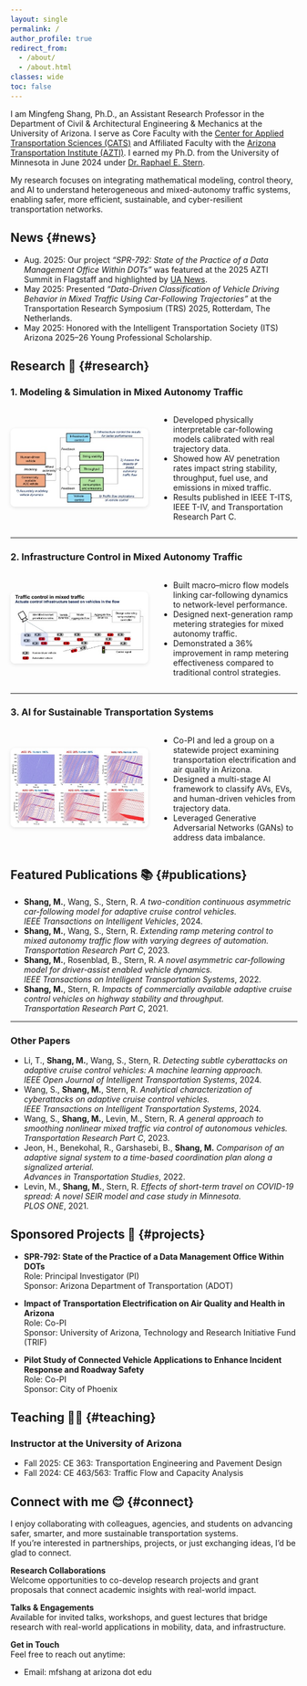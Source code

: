 ```yaml
---
layout: single
permalink: /
author_profile: true
redirect_from: 
  - /about/
  - /about.html
classes: wide
toc: false
---
```

I am Mingfeng Shang, Ph.D., an Assistant Research Professor in the Department of Civil & Architectural Engineering & Mechanics at the University of Arizona. I serve as Core Faculty with the [Center for Applied Transportation Sciences (CATS)](https://appliedtransportation.arizona.edu/) and Affiliated Faculty with the [Arizona Transportation Institute (AZTI)](https://azti.arizona.edu/). I earned my Ph.D. from the University of Minnesota in June 2024 under [Dr. Raphael E. Stern](https://cse.umn.edu/cege/stern-raphael).

My research focuses on integrating mathematical modeling, control theory, and AI to understand heterogeneous and mixed-autonomy traffic systems, enabling safer, more efficient, sustainable, and cyber-resilient transportation networks. 




## News {#news}

* Aug. 2025: Our project *“SPR-792: State of the Practice of a Data Management Office Within DOTs”* was featured at the 2025 AZTI Summit in Flagstaff and highlighted by [UA News](https://news.engineering.arizona.edu/news/university-engineers-fast-track-arizona-roadway-improvements).  
* May 2025: Presented *“Data-Driven Classification of Vehicle Driving Behavior in Mixed Traffic Using Car-Following Trajectories”* at the Transportation Research Symposium (TRS) 2025, Rotterdam, The Netherlands.  
* May 2025: Honored with the Intelligent Transportation Society (ITS) Arizona 2025–26 Young Professional Scholarship.



## Research 🔬 {#research}

### 1. Modeling & Simulation in Mixed Autonomy Traffic

<div style="display: flex; align-items: center; gap: 20px;">

  <div style="flex: 1;">
    <img src="assets/research_model.jpg" alt="Modeling & Simulation in Mixed Autonomy Traffic" style="max-width:100%; border-radius:8px; box-shadow: 0 2px 6px rgba(0,0,0,0.1);" />
  </div>

<div style="flex: 1;">
  <ul>
    <li>Developed physically interpretable car-following models calibrated with real trajectory data. </li>
    <li> Showed how AV penetration rates impact string stability, throughput, fuel use, and emissions in mixed traffic. </li>
    <li> Results published in IEEE T-ITS, IEEE T-IV, and Transportation Research Part C. </li>
  </ul>
</div>

</div>

---

### 2. Infrastructure Control in Mixed Autonomy Traffic

<div style="display: flex; align-items: center; gap: 20px;">

  <div style="flex: 1;">
    <img src="assets/research_control.jpeg" alt="Infrastructure Control" style="max-width:100%; border-radius:8px; box-shadow: 0 2px 6px rgba(0,0,0,0.1);" />
  </div>

<div style="flex: 1;">
  <ul>
    <li>Built macro–micro flow models linking car-following dynamics to network-level performance.</li>
    <li>Designed next-generation ramp metering strategies for mixed autonomy traffic.</li>
    <li>Demonstrated a 36% improvement in ramp metering effectiveness compared to traditional control strategies.</li>
  </ul>
</div>

</div>



---

### 3. AI for Sustainable Transportation Systems

<div style="display: flex; align-items: center; gap: 20px;">

  <div style="flex: 1;">
    <img src="assets/research_AI.jpeg" alt="Infrastructure Control" style="max-width:100%; border-radius:8px; box-shadow: 0 2px 6px rgba(0,0,0,0.1);" />
  </div>

<div style="flex: 1;">
  <ul>
    <li> Co-PI and led a group on a statewide project examining transportation electrification and air quality in Arizona.</li>
    <li> Designed a multi-stage AI framework to classify AVs, EVs, and human-driven vehicles from trajectory data.</li>
    <li> Leveraged Generative Adversarial Networks (GANs) to address data imbalance.</li>
  </ul>
</div>

</div>




## Featured Publications 📚  {#publications}


- **Shang, M.**, Wang, S., Stern, R. *A two-condition continuous asymmetric car-following model for adaptive cruise control vehicles.*  
  *IEEE Transactions on Intelligent Vehicles*, 2024.  
- **Shang, M.**, Wang, S., Stern, R. *Extending ramp metering control to mixed autonomy traffic flow with varying degrees of automation.*  
  *Transportation Research Part C*, 2023.  
- **Shang, M.**, Rosenblad, B., Stern, R. *A novel asymmetric car-following model for driver-assist enabled vehicle dynamics.*  
  *IEEE Transactions on Intelligent Transportation Systems*, 2022.  
- **Shang, M.**, Stern, R. *Impacts of commercially available adaptive cruise control vehicles on highway stability and throughput.*  
  *Transportation Research Part C*, 2021.
  
---

### Other Papers

- Li, T., **Shang, M.**, Wang, S., Stern, R. *Detecting subtle cyberattacks on adaptive cruise control vehicles: A machine learning approach.*  
  *IEEE Open Journal of Intelligent Transportation Systems*, 2024.  
- Wang, S., **Shang, M.**, Stern, R. *Analytical characterization of cyberattacks on adaptive cruise control vehicles.*  
  *IEEE Transactions on Intelligent Transportation Systems*, 2024.  
- Wang, S., **Shang, M.**, Levin, M., Stern, R. *A general approach to smoothing nonlinear mixed traffic via control of autonomous vehicles.*  
  *Transportation Research Part C*, 2023.
- Jeon, H., Benekohal, R., Garshasebi, B., **Shang, M.** *Comparison of an adaptive signal system to a time-based coordination plan along a signalized arterial.*  
  *Advances in Transportation Studies*, 2022.
- Levin, M., **Shang, M.**, Stern, R. *Effects of short-term travel on COVID-19 spread: A novel SEIR model and case study in Minnesota.*  
  *PLOS ONE*, 2021.
  

<!---
---
###  Manuscripts Under Review
- Geffen, G., **Shang, M.**, Wu, Y.J. *Evaluating factors influencing post-crash traffic speeds and predictive machine learning models.*  
- Geffen, G., **Shang, M.**, Wu, Y.J. *Novel weather severity classifications based on speed variations using machine learning techniques.*  
- Zare, A., **Shang, M.**, Kan, D., Stern, R. *Generalized multi-phase car-following model for vehicles with adaptive cruise control: Behavioral dynamics and experimental validation for electric vehicles.*  
- Rosenblad, B., **Shang, M.**, Stern, R. *Extending existing ramp metering control in the field for mixed-autonomy traffic.*  
 --->


## Sponsored Projects 📝  {#projects}

- **SPR-792: State of the Practice of a Data Management Office Within DOTs**  
  Role: Principal Investigator (PI)     
  Sponsor: Arizona Department of Transportation (ADOT)  

- **Impact of Transportation Electrification on Air Quality and Health in Arizona**  
  Role: Co-PI           
  Sponsor: University of Arizona, Technology and Research Initiative Fund (TRIF)  

- **Pilot Study of Connected Vehicle Applications to Enhance Incident Response and Roadway Safety**  
  Role: Co-PI         
  Sponsor: City of Phoenix  


## Teaching 👨‍🏫 {#teaching}
### Instructor at the University of Arizona
- Fall 2025: CE 363: Transportation Engineering and Pavement Design
- Fall 2024: CE 463/563: Traffic Flow and Capacity Analysis


## Connect with me 😊 {#connect}
I enjoy collaborating with colleagues, agencies, and students on advancing safer, smarter, and more sustainable transportation systems.  
If you’re interested in partnerships, projects, or just exchanging ideas, I’d be glad to connect.

**Research Collaborations**  
Welcome opportunities to co-develop research projects and grant proposals that connect academic insights with real-world impact.

**Talks & Engagements**  
Available for invited talks, workshops, and guest lectures that bridge research with real-world applications in mobility, data, and infrastructure.

**Get in Touch**  
Feel free to reach out anytime:  
- Email: mfshang at arizona dot edu 

<!---
* Oct. 2023: I presented the joint work with [Dr. Shian Wang](https://www.shianwang.xyz/), ''Analytical characterization of cyberattacks on adaptive cruise
control vehicles'', at the Fall 2023 <em>CEGE Transportation Seminar</em>, Minneapolis, MN
* Sep. 2023: I presented my work ''Capacity implications of personalized adaptive cruise control'' at the <em>2023 IEEE 26th International Conference on Intelligent Transportation Systems (ITSC)</em>, Bilbao, Spain
* Jun. 2023: I presented my work ''Impacts of mixed autonomy traffic flow with adaptive cruise control vehicles on fuel consumption and emissions'' at the <em>2023 8th International Conference on Models and Technologies for Intelligent Transportation Systems (MT-ITS)</em>, Nice, France
* May. 2023: I received the [Matthew J. Huber Award](https://www.cts.umn.edu/education/awards/huber/recipients) from the Center for Transportation Studies (CTS) at the University of Minnesota
* Apr. 2023: I received the [2023-24 Doctoral Dissertation Fellowship](https://grad.umn.edu/news-events/news-overview/2023-2024-doctoral-dissertation-fellows) at the University of Minnesota
* Jan. 2023:  I presented my work ''Modeling adaptive cruise control vehicle dynamics: A two-condition continuous asymmetric car-following model'' at the <em>2023 Transportation Research Board 102nd Annual Meeting</em>, Washington DC
  



Like many other Jekyll-based GitHub Pages templates, academicpages makes you separate the website's content from its form. The content & metadata of your website are in structured markdown files, while various other files constitute the theme, specifying how to transform that content & metadata into HTML pages. You keep these various markdown (.md), YAML (.yml), HTML, and CSS files in a public GitHub repository. Each time you commit and push an update to the repository, the [GitHub pages](https://pages.github.com/) service creates static HTML pages based on these files, which are hosted on GitHub's servers free of charge.

Many of the features of dynamic content management systems (like Wordpress) can be achieved in this fashion, using a fraction of the computational resources and with far less vulnerability to hacking and DDoSing. You can also modify the theme to your heart's content without touching the content of your site. If you get to a point where you've broken something in Jekyll/HTML/CSS beyond repair, your markdown files describing your talks, publications, etc. are safe. You can rollback the changes or even delete the repository and start over -- just be sure to save the markdown files! Finally, you can also write scripts that process the structured data on the site, such as [this one](https://github.com/academicpages/academicpages.github.io/blob/master/talkmap.ipynb) that analyzes metadata in pages about talks to display [a map of every location you've given a talk](https://academicpages.github.io/talkmap.html).



A data-driven personal website
======
Like many other Jekyll-based GitHub Pages templates, academicpages makes you separate the website's content from its form. The content & metadata of your website are in structured markdown files, while various other files constitute the theme, specifying how to transform that content & metadata into HTML pages. You keep these various markdown (.md), YAML (.yml), HTML, and CSS files in a public GitHub repository. Each time you commit and push an update to the repository, the [GitHub pages](https://pages.github.com/) service creates static HTML pages based on these files, which are hosted on GitHub's servers free of charge.

Many of the features of dynamic content management systems (like Wordpress) can be achieved in this fashion, using a fraction of the computational resources and with far less vulnerability to hacking and DDoSing. You can also modify the theme to your heart's content without touching the content of your site. If you get to a point where you've broken something in Jekyll/HTML/CSS beyond repair, your markdown files describing your talks, publications, etc. are safe. You can rollback the changes or even delete the repository and start over -- just be sure to save the markdown files! Finally, you can also write scripts that process the structured data on the site, such as [this one](https://github.com/academicpages/academicpages.github.io/blob/master/talkmap.ipynb) that analyzes metadata in pages about talks to display [a map of every location you've given a talk](https://academicpages.github.io/talkmap.html).

Getting started
======
1. Register a GitHub account if you don't have one and confirm your e-mail (required!)
1. Fork [this repository](https://github.com/academicpages/academicpages.github.io) by clicking the "fork" button in the top right. 
1. Go to the repository's settings (rightmost item in the tabs that start with "Code", should be below "Unwatch"). Rename the repository "[your GitHub username].github.io", which will also be your website's URL.
1. Set site-wide configuration and create content & metadata (see below -- also see [this set of diffs](http://archive.is/3TPas) showing what files were changed to set up [an example site](https://getorg-testacct.github.io) for a user with the username "getorg-testacct")
1. Upload any files (like PDFs, .zip files, etc.) to the files/ directory. They will appear at https://[your GitHub username].github.io/files/example.pdf.  
1. Check status by going to the repository settings, in the "GitHub pages" section

Site-wide configuration
------
The main configuration file for the site is in the base directory in [_config.yml](https://github.com/academicpages/academicpages.github.io/blob/master/_config.yml), which defines the content in the sidebars and other site-wide features. You will need to replace the default variables with ones about yourself and your site's github repository. The configuration file for the top menu is in [_data/navigation.yml](https://github.com/academicpages/academicpages.github.io/blob/master/_data/navigation.yml). For example, if you don't have a portfolio or blog posts, you can remove those items from that navigation.yml file to remove them from the header. 

Create content & metadata
------
For site content, there is one markdown file for each type of content, which are stored in directories like _publications, _talks, _posts, _teaching, or _pages. For example, each talk is a markdown file in the [_talks directory](https://github.com/academicpages/academicpages.github.io/tree/master/_talks). At the top of each markdown file is structured data in YAML about the talk, which the theme will parse to do lots of cool stuff. The same structured data about a talk is used to generate the list of talks on the [Talks page](https://academicpages.github.io/talks), each [individual page](https://academicpages.github.io/talks/2012-03-01-talk-1) for specific talks, the talks section for the [CV page](https://academicpages.github.io/cv), and the [map of places you've given a talk](https://academicpages.github.io/talkmap.html) (if you run this [python file](https://github.com/academicpages/academicpages.github.io/blob/master/talkmap.py) or [Jupyter notebook](https://github.com/academicpages/academicpages.github.io/blob/master/talkmap.ipynb), which creates the HTML for the map based on the contents of the _talks directory).

**Markdown generator**

I have also created [a set of Jupyter notebooks](https://github.com/academicpages/academicpages.github.io/tree/master/markdown_generator
) that converts a CSV containing structured data about talks or presentations into individual markdown files that will be properly formatted for the academicpages template. The sample CSVs in that directory are the ones I used to create my own personal website at stuartgeiger.com. My usual workflow is that I keep a spreadsheet of my publications and talks, then run the code in these notebooks to generate the markdown files, then commit and push them to the GitHub repository.

How to edit your site's GitHub repository
------
Many people use a git client to create files on their local computer and then push them to GitHub's servers. If you are not familiar with git, you can directly edit these configuration and markdown files directly in the github.com interface. Navigate to a file (like [this one](https://github.com/academicpages/academicpages.github.io/blob/master/_talks/2012-03-01-talk-1.md) and click the pencil icon in the top right of the content preview (to the right of the "Raw | Blame | History" buttons). You can delete a file by clicking the trashcan icon to the right of the pencil icon. You can also create new files or upload files by navigating to a directory and clicking the "Create new file" or "Upload files" buttons. 

Example: editing a markdown file for a talk
![Editing a markdown file for a talk](/images/editing-talk.png)

For more info
------
More info about configuring academicpages can be found in [the guide](https://academicpages.github.io/markdown/). The [guides for the Minimal Mistakes theme](https://mmistakes.github.io/minimal-mistakes/docs/configuration/) (which this theme was forked from) might also be helpful.
--->

